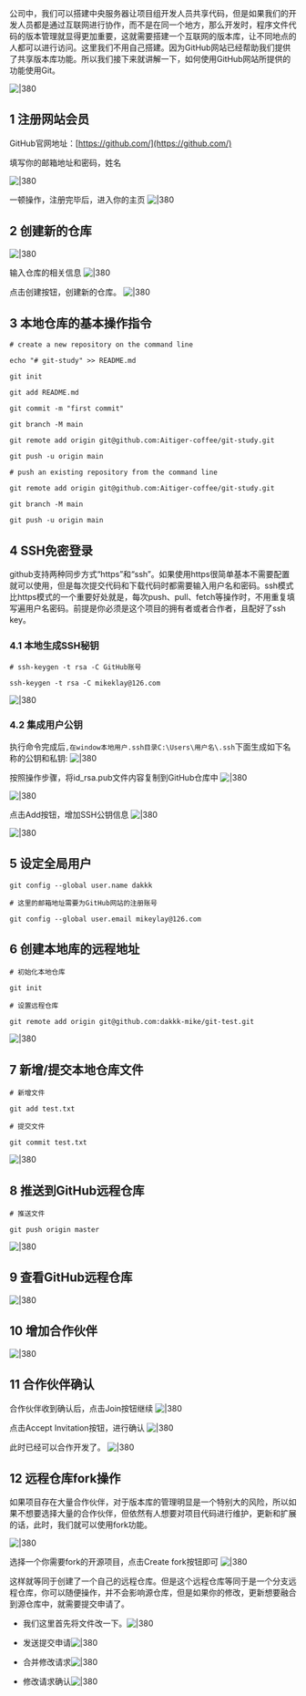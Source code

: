 
公司中，我们可以搭建中央服务器让项目组开发人员共享代码，但是如果我们的开发人员都是通过互联网进行协作，而不是在同一个地方，那么开发时，程序文件代码的版本管理就显得更加重要，这就需要搭建一个互联网的版本库，让不同地点的人都可以进行访问。这里我们不用自己搭建。因为GitHub网站已经帮助我们提供了共享版本库功能。所以我们接下来就讲解一下，如何使用GitHub网站所提供的功能使用Git。

![|380](https://my-obsidian-image.oss-cn-guangzhou.aliyuncs.com/2024/04/290a2f5e5a2539f989a55c6dd59d58c2.png)
## 1 注册网站会员

GitHub官网地址：[https://github.com/](https://github.com/)

填写你的邮箱地址和密码，姓名

![|380](https://my-obsidian-image.oss-cn-guangzhou.aliyuncs.com/2024/04/6a5fd076c40f293a3e0415fd643114fe.png)

一顿操作，注册完毕后，进入你的主页
![|380](https://my-obsidian-image.oss-cn-guangzhou.aliyuncs.com/2024/04/1d1287f24931d8822cfa1e36ee81d5e4.png)

## 2 创建新的仓库

![|380](https://my-obsidian-image.oss-cn-guangzhou.aliyuncs.com/2024/04/a90de3051c03bcdabb79a74dc2eeacba.png)

输入仓库的相关信息
![|380](https://my-obsidian-image.oss-cn-guangzhou.aliyuncs.com/2024/04/f1ff2c0daa2d6b4415c3f5cd16923d42.png)

点击创建按钮，创建新的仓库。
![|380](https://my-obsidian-image.oss-cn-guangzhou.aliyuncs.com/2024/04/4433bbad82a8d65b7114f2c7030da4df.png)

## 3 本地仓库的基本操作指令

```shell
# create a new repository on the command line

echo "# git-study" >> README.md

git init

git add README.md

git commit -m "first commit"

git branch -M main

git remote add origin git@github.com:Aitiger-coffee/git-study.git

git push -u origin main

# push an existing repository from the command line

git remote add origin git@github.com:Aitiger-coffee/git-study.git

git branch -M main

git push -u origin main
```
## 4 SSH免密登录

github支持两种同步方式“https”和“ssh”。如果使用https很简单基本不需要配置就可以使用，但是每次提交代码和下载代码时都需要输入用户名和密码。ssh模式比https模式的一个重要好处就是，每次push、pull、fetch等操作时，不用重复填写遍用户名密码。前提是你必须是这个项目的拥有者或者合作者，且配好了ssh key。
### 4.1 本地生成SSH秘钥

```shell
# ssh-keygen -t rsa -C GitHub账号

ssh-keygen -t rsa -C mikeklay@126.com
```

![|380](https://my-obsidian-image.oss-cn-guangzhou.aliyuncs.com/2024/04/ea225923539b548bf96704b43cb27a21.png)

### 4.2 集成用户公钥

执行命令完成后`,在window本地用户.ssh目录C:\Users\用户名\.ssh`下面生成如下名称的公钥和私钥:
![|380](https://my-obsidian-image.oss-cn-guangzhou.aliyuncs.com/2024/04/e253640b51fe8ffb24ba6acf61504fb7.png)

按照操作步骤，将id_rsa.pub文件内容复制到GitHub仓库中
![|380](https://my-obsidian-image.oss-cn-guangzhou.aliyuncs.com/2024/04/adfc5bfb848c0a152d5c01e490f9eaaa.png)

![|380](https://my-obsidian-image.oss-cn-guangzhou.aliyuncs.com/2024/04/539312c8e69660928036b86e21b9adc4.png)

点击Add按钮，增加SSH公钥信息
![|380](https://my-obsidian-image.oss-cn-guangzhou.aliyuncs.com/2024/04/db625bd26f02d9de56644cf7aa3dd10c.png)

![|380](https://my-obsidian-image.oss-cn-guangzhou.aliyuncs.com/2024/04/e9d34992b14fcdf279ff276a19c57147.png)
## 5 设定全局用户

```shell
git config --global user.name dakkk

# 这里的邮箱地址需要为GitHub网站的注册账号

git config --global user.email mikeylay@126.com
```

## 6 创建本地库的远程地址

```shell
# 初始化本地仓库

git init

# 设置远程仓库

git remote add origin git@github.com:dakkk-mike/git-test.git
```

![|380](https://my-obsidian-image.oss-cn-guangzhou.aliyuncs.com/2024/04/53f1352df6cb1a983a89005d22f7e46e.png)
## 7 新增/提交本地仓库文件

```shell
# 新增文件

git add test.txt

# 提交文件

git commit test.txt
```

![|380](https://my-obsidian-image.oss-cn-guangzhou.aliyuncs.com/2024/04/b8936f9b93af8fdc7c75386c840237c9.png)

## 8 推送到GitHub远程仓库

```shell
# 推送文件

git push origin master
```

![|380](https://my-obsidian-image.oss-cn-guangzhou.aliyuncs.com/2024/04/e80bf33ed3461eaa6029e57ee592a47c.png)

## 9 查看GitHub远程仓库

![|380](https://my-obsidian-image.oss-cn-guangzhou.aliyuncs.com/2024/04/1c2e56ffeb5edc26927ffd66d9ed498f.png)

## 10 增加合作伙伴

![|380](https://my-obsidian-image.oss-cn-guangzhou.aliyuncs.com/2024/04/9454ba95640c9876820763191c0773da.png)

## 11 合作伙伴确认

合作伙伴收到确认后，点击Join按钮继续
![|380](https://my-obsidian-image.oss-cn-guangzhou.aliyuncs.com/2024/04/896eb7e149c1e3a0255f5fb7997a3535.png)

点击Accept Invitation按钮，进行确认
![|380](https://my-obsidian-image.oss-cn-guangzhou.aliyuncs.com/2024/04/b4c4696fabb3f18372b96976fc696814.png)

此时已经可以合作开发了。
![|380](https://my-obsidian-image.oss-cn-guangzhou.aliyuncs.com/2024/04/b491f006fada93a3159d6ba03340e797.png)

## 12 远程仓库fork操作

如果项目存在大量合作伙伴，对于版本库的管理明显是一个特别大的风险，所以如果不想要选择大量的合作伙伴，但依然有人想要对项目代码进行维护，更新和扩展的话，此时，我们就可以使用fork功能。

![|380](https://my-obsidian-image.oss-cn-guangzhou.aliyuncs.com/2024/04/23d03a02bed810baf7eba388094f780e.png)

选择一个你需要fork的开源项目，点击Create fork按钮即可
![|380](https://my-obsidian-image.oss-cn-guangzhou.aliyuncs.com/2024/04/8865849d8ad2458daf31ab90364c0adc.png)

这样就等同于创建了一个自己的远程仓库。但是这个远程仓库等同于是一个分支远程仓库，你可以随便操作，并不会影响源仓库，但是如果你的修改，更新想要融合到源仓库中，就需要提交申请了。

- 我们这里首先将文件改一下。![|380](https://my-obsidian-image.oss-cn-guangzhou.aliyuncs.com/2024/04/6c6750f1c5dbf45ecafcf9c0f08b5012.png)

- 发送提交申请![|380](https://my-obsidian-image.oss-cn-guangzhou.aliyuncs.com/2024/04/d8e980781dba1846ae73a9602f2aa3f9.png)
- 合并修改请求![|380](https://my-obsidian-image.oss-cn-guangzhou.aliyuncs.com/2024/04/6a8506c13db3bc076867075c2b3b788d.png)
- 修改请求确认![|380](https://my-obsidian-image.oss-cn-guangzhou.aliyuncs.com/2024/04/537f89d2d2f7ba7b0b12863842db2451.png)
